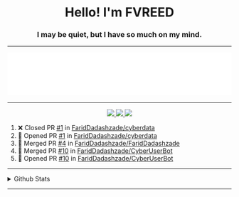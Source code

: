 <h1 align="center">Hello! I'm FVREED</h1>
<h3 align="center">I may be quiet, but I have so much on my mind.</h3>

----

<p align="center">
  <img src="fvreed.gif" alt="FaridDadashzade" />
</p>

----

<p align="center">
  <a href="https://github.com/FaridDadashzade">
    <img src="https://komarev.com/ghpvc/?username=fariddadashzade&color=blue&style=flat-square">
    
  </a>
  <a href="https://github.com/FaridDadashzade?tab=followers">
    <img src="https://img.shields.io/github/followers/FaridDadashzade?color=blue&label=Followers&style=flat-square">
    
  </a>
  <a href="https://github.com/FaridDadashzade?tab=stars">
    <img src="https://img.shields.io/github/stars/FaridDadashzade?color=blue&label=Ulduzlar&style=flat-square">
  </a>

<!--START_SECTION:activity-->
1. ❌ Closed PR [#1](https://github.com/FaridDadashzade/cyberdata/pull/1) in [FaridDadashzade/cyberdata](https://github.com/FaridDadashzade/cyberdata)
2. 💪 Opened PR [#1](https://github.com/FaridDadashzade/cyberdata/pull/1) in [FaridDadashzade/cyberdata](https://github.com/FaridDadashzade/cyberdata)
3. 🎉 Merged PR [#4](https://github.com/FaridDadashzade/FaridDadashzade/pull/4) in [FaridDadashzade/FaridDadashzade](https://github.com/FaridDadashzade/FaridDadashzade)
4. 🎉 Merged PR [#10](https://github.com/FaridDadashzade/CyberUserBot/pull/10) in [FaridDadashzade/CyberUserBot](https://github.com/FaridDadashzade/CyberUserBot)
5. 💪 Opened PR [#10](https://github.com/FaridDadashzade/CyberUserBot/pull/10) in [FaridDadashzade/CyberUserBot](https://github.com/FaridDadashzade/CyberUserBot)
<!--END_SECTION:activity-->

----

<details>
  <summary>Github Stats</summary>

<p align="center"><img src="https://github-readme-stats.vercel.app/api?username=FaridDadashzade&show_icons=true&%20&locale=en&theme=dark&layout=compact" alt="FaridDadashzade" /></p>

</details>

----
